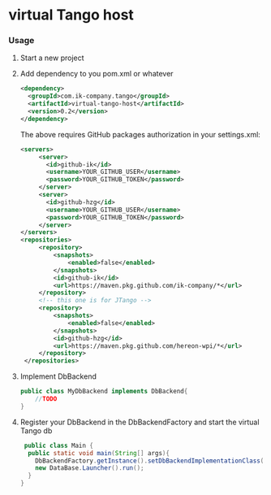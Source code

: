 # virtual Tango host

### Usage

1. Start a new project

2. Add dependency to you pom.xml or whatever
   
   ```xml
   <dependency>
     <groupId>com.ik-company.tango</groupId>
     <artifactId>virtual-tango-host</artifactId>
     <version>0.2</version>
   </dependency>
   ```

   The above requires GitHub packages authorization in your settings.xml:

   ```xml
   <servers>
        <server>
          <id>github-ik</id>
          <username>YOUR_GITHUB_USER</username>
          <password>YOUR_GITHUB_TOKEN</password>
        </server>
        <server>
          <id>github-hzg</id>
          <username>YOUR_GITHUB_USER</username>
          <password>YOUR_GITHUB_TOKEN</password>
        </server>
   </servers>
   <repositories>
        <repository>
            <snapshots>
                <enabled>false</enabled>
            </snapshots>
            <id>github-ik</id>
            <url>https://maven.pkg.github.com/ik-company/*</url>
        </repository>
        <!-- this one is for JTango -->
        <repository>
            <snapshots>
                <enabled>false</enabled>
            </snapshots>
            <id>github-hzg</id>
            <url>https://maven.pkg.github.com/hereon-wpi/*</url>
        </repository>
    </repositories>
   ```

3. Implement DbBackend

   ```java
   public class MyDbBackend implements DbBackend{
       //TODO   
   }
   ```
   
4. Register your DbBackend in the DbBackendFactory and start the virtual Tango db

   ```java
    public class Main {
     public static void main(String[] args){
       DbBackendFactory.getInstance().setDbBackendImplementationClass(MyDbBackend.class);
       new DataBase.Launcher().run();
     }
   }
   ```